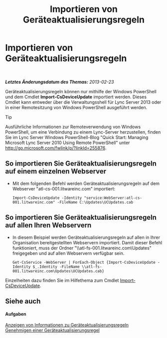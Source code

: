 ﻿---
title: Importieren von Geräteaktualisierungsregeln
TOCTitle: Importieren von Geräteaktualisierungsregeln
ms:assetid: 919e9c87-912b-4bc9-92e7-5998fc2e0bf0
ms:mtpsurl: https://technet.microsoft.com/de-de/library/JJ994056(v=OCS.15)
ms:contentKeyID: 52056404
ms.date: 05/19/2016
mtps_version: v=OCS.15
ms.translationtype: HT
---

# Importieren von Geräteaktualisierungsregeln

 

_**Letztes Änderungsdatum des Themas:** 2013-02-23_

Geräteaktualisierungsregeln können nur mithilfe der Windows PowerShell und dem Cmdlet **Import-CsDeviceUpdate** importiert werden. Dieses Cmdlet kann entweder über die Verwaltungsshell für Lync Server 2013 oder in einer Remotesitzung von Windows PowerShell ausgeführt werden.


> [!TIP]
> Ausführliche Informationen zur Remoteverwendung von Windows PowerShell, um eine Verbindung zu einem Lync-Server herzustellen, finden Sie im Lync Server&nbsp;Windows PowerShell-Blog "Quick Start: Managing Microsoft Lync Server 2010 Using Remote PowerShell" unter <A href="http://go.microsoft.com/fwlink/p/?linkid=255876">http://go.microsoft.com/fwlink/p/?linkId=255876</A>.




## So importieren Sie Geräteaktualisierungsregeln auf einem einzelnen Webserver

  - Mit dem folgenden Befehl werden Geräteaktualisierungsregeln auf dem Webserver "atl-cs-001.litwareinc.com" importiert:
    
        Import-CsDeviceUpdate -Identity "service:WebServer:atl-cs-001.litwareinc.com" -FileName C:\Updates\UCUpdates.cab

## So importieren Sie Geräteaktualisierungsregeln auf allen Ihren Webservern

  - In diesem Beispiel werden Geräteaktualisierungsregeln auf allen in Ihrer Organisation bereitgestellten Webservern importiert. Damit dieser Befehl funktioniert, muss der Ordner "\\\\atl-fs-001.litwareinc.com\\Updates" freigegeben und auf allen Webservern verfügbar sein.
    
        Get-CsService -WebServer | ForEach-Object {Import-CsDeviceUpdate -Identity $_.Identity -FileName \\atl-fs-001.litwareinc.com\Updates\UCUpdates.cab}

Einzelheiten dazu finden Sie im Hilfethema zum Cmdlet [Import-CsDeviceUpdate](import-csdeviceupdate.md).

## Siehe auch

#### Aufgaben

[Anzeigen von Informationen zu Geräteaktualisierungsregeln](lync-server-2013-view-information-about-device-update-rules.md)  
[Genehmigen einer Geräteaktualisierungsregel](lync-server-2013-approve-a-device-update-rule.md)

